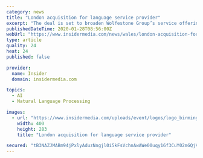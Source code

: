 ```yaml
---
category: news
title: "London acquisition for language service provider"
excerpt: "The deal is set to broaden Wolfestone Group’s service offerings, which encompass: translation ... The language and multimedia industries continue to grow, and new opportunities are always arising. We will soon be deploying new AI technology which is ..."
publishedDateTime: 2020-01-28T08:56:00Z
webUrl: "https://www.insidermedia.com/news/wales/london-acquisition-for-language-service-provider"
type: article
quality: 24
heat: 24
published: false

provider:
  name: Insider
  domain: insidermedia.com

topics:
  - AI
  - Natural Language Processing

images:
  - url: "https://www.insidermedia.com/uploads/event/logos/logo_birmingham_new_city_skyline.jpg"
    width: 400
    height: 283
    title: "London acquisition for language service provider"

secured: "tB3NAZJMABm94jPxlyAduzNngjl0i5kFsVchnAwAWe00uqy16f3CuY02mGQjVCeZusvDdZmHWjwlvQG1eMHkqNC8DCCtS3K9Sk6YE2AUvDuaqGgCh9DXxi22BBdAJSl2vb1hUu5YjuPJOKLm4Qw6ERop8ajAjp8Ijs3xKQbkymC1+VQQNFXvlTVGQJCZts4cL6fLSshpcyaY3U+mw4i/QIWIFhjB1DLLINn5yEMdMOs4tzjN0NZC9qh2g/j5XKDApiHeGeczcsIUvAd03buWioQXWjeE6SDkDvogI4PFYmALs7euhEL+aivivExttKlmYwoQvGS9OtldunfEu3F7Zc9CHStkczKLoyvcsdf/3XFkFZ2uiE8I7NXZigCnoZUr3i1u6E90z3deM9zAx8P2jgMI81yz1JFMRzJOqlXQtrjzgC0r49Vd9HzumcAqh4pFJvN9qBzPMe/m44icdeGvNSGNbryvODyYd9rxWBVugOw=;btu/dJDwXKz5sMTjm03ESw=="
---
```


